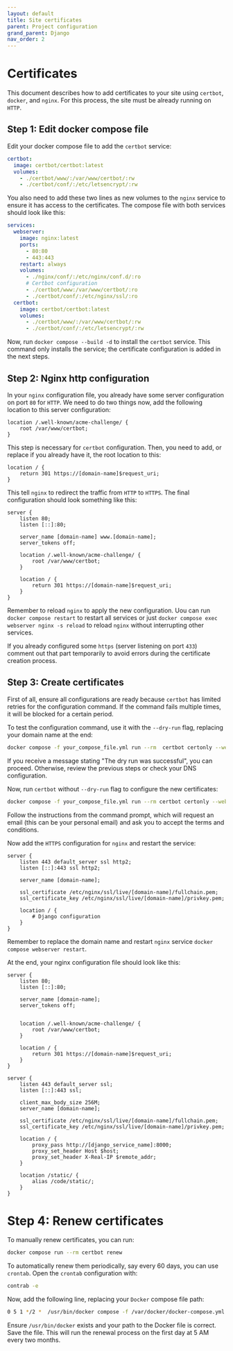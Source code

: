 ```yaml
---
layout: default
title: Site certificates
parent: Project configuration
grand_parent: Django
nav_order: 2
---
```


# Certificates

This document describes how to add certificates to your site using `certbot`, `docker`, and `nginx`. For this process, the site must be already running on `HTTP`.

## Step 1: Edit docker compose file

Edit your docker compose file to add the `certbot` service:

```yaml
certbot:
  image: certbot/certbot:latest
  volumes:
    - ./certbot/www/:/var/www/certbot/:rw
    - ./certbot/conf/:/etc/letsencrypt/:rw
```

You also need to add these two lines as new volumes to the `nginx` service to ensure it has access to the certificates. The compose file with both services should look like this:

```yaml
services:
  webserver:
    image: nginx:latest
    ports:
      - 80:80
      - 443:443
    restart: always
    volumes:
      - ./nginx/conf/:/etc/nginx/conf.d/:ro
      # Certbot configuration
      - ./certbot/www:/var/www/certbot/:ro
      - ./certbot/conf/:/etc/nginx/ssl/:ro
  certbot:
    image: certbot/certbot:latest
    volumes:
      - ./certbot/www/:/var/www/certbot/:rw
      - ./certbot/conf/:/etc/letsencrypt/:rw
```

Now, run `docker compose --build -d` to install the `certbot` service. This command only installs the service; the certificate configuration is added in the next steps.

## Step 2: Nginx http configuration

In your `nginx` configuration file, you already have some server configuration on port `80` for `HTTP`. We need to do two things now, add the following location to this server configuration:

```nginx
location /.well-known/acme-challenge/ {
    root /var/www/certbot;
}
```

This step is necessary for `certbot` configuration. Then, you need to add, or replace if you already have it, the root location to this:

```nginx
location / {
    return 301 https://[domain-name]$request_uri;
}
```

This tell `nginx` to redirect the traffic from `HTTP` to `HTTPS`. The final configuration should look something like this:

```nginx
server {
    listen 80;
    listen [::]:80;

    server_name [domain-name] www.[domain-name];
    server_tokens off;

    location /.well-known/acme-challenge/ {
        root /var/www/certbot;
    }

    location / {
        return 301 https://[domain-name]$request_uri;
    }
}
```

Remember to reload `nginx` to apply the new configuration. Uou can run `docker compose restart` to restart all services or just `docker compose exec webserver nginx -s reload` to reload `nginx` without interrupting other services.

If you already configured some `https` (server listening on port `433`) comment out that part temporarily to avoid errors during the certificate creation process.

## Step 3: Create certificates

First of all, ensure all configurations are ready because `certbot` has limited retries for the configuration command. If the command fails multiple times, it will be blocked for a certain period.

To test the configuration command, use it with the `--dry-run` flag, replacing your domain name at the end:

```bash
docker compose -f your_compose_file.yml run --rm  certbot certonly --webroot --webroot-path /var/www/certbot/ --dry-run -d [domain-name]
```

If you receive a message stating "The dry run was successful", you can proceed. Otherwise, review the previous steps or check your DNS configuration.

Now, run `certbot` without `--dry-run` flag to configure the new certificates:

```bash
docker compose -f your_compose_file.yml run --rm certbot certonly --webroot --webroot-path /var/www/certbot/  -d [domain-name]
```

Follow the instructions from the command prompt, which will request an email (this can be your personal email) and ask you to accept the terms and conditions.

Now add the `HTTPS` configuration for `nginx` and restart the service:

```nginx
server {
    listen 443 default_server ssl http2;
    listen [::]:443 ssl http2;

    server_name [domain-name];

    ssl_certificate /etc/nginx/ssl/live/[domain-name]/fullchain.pem;
    ssl_certificate_key /etc/nginx/ssl/live/[domain-name]/privkey.pem;

    location / {
    	# Django configuration
    }
}
```

Remember to replace the domain name and restart `nginx` service `docker compose webserver restart`.

At the end, your nginx configuration file should look like this:

```nginx
server {
    listen 80;
    listen [::]:80;

    server_name [domain-name];
    server_tokens off;


    location /.well-known/acme-challenge/ {
        root /var/www/certbot;
    }

    location / {
        return 301 https://[domain-name]$request_uri;
    }
}

server {
    listen 443 default_server ssl;
    listen [::]:443 ssl;

    client_max_body_size 256M;
    server_name [domain-name];

    ssl_certificate /etc/nginx/ssl/live/[domain-name]/fullchain.pem;
    ssl_certificate_key /etc/nginx/ssl/live/[domain-name]/privkey.pem;

    location / {
        proxy_pass http://[django_service_name]:8000;
        proxy_set_header Host $host;
        proxy_set_header X-Real-IP $remote_addr;
    }

    location /static/ {
        alias /code/static/;
    }
}
```

# Step 4: Renew certificates

To manually renew certificates, you can run:

```bash
docker compose run --rm certbot renew
```

To automatically renew them periodically, say every 60 days, you can use `crontab`. Open the `crontab` configuration with:

```bash
contrab -e
```

Now, add the following line, replacing your `Docker` compose file path:

```bash
0 5 1 */2 *  /usr/bin/docker compose -f /var/docker/docker-compose.yml run --rm certbot renew
```

Ensure `/usr/bin/docker` exists and your path to the Docker file is correct. Save the file. This will run the renewal process on the first day at 5 AM every two months.
